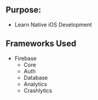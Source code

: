 
## Purpose: 
* Learn Native iOS Development

## Frameworks Used 
* Firebase
  * Core
  * Auth
  * Database
  * Analytics
  * Crashlytics
